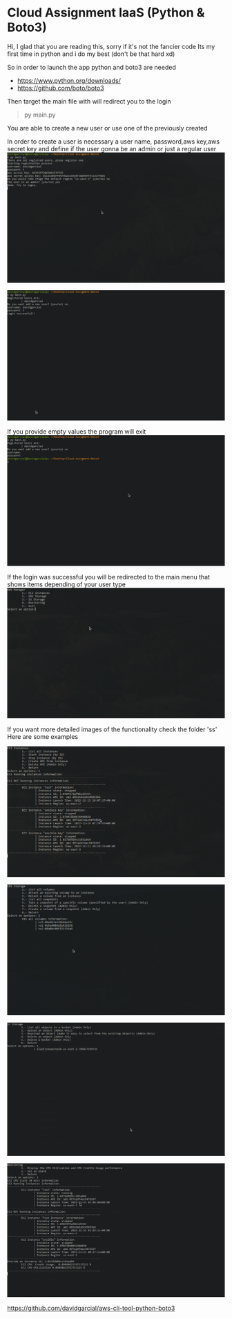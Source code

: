 # Cloud Assignment IaaS (Python & Boto3)

Hi, I glad that you are reading this, sorry if it's not the fancier code 
Its my first time in python and i do my best (don't be that hard xd)

So in order to launch the app python and boto3 are needed
* https://www.python.org/downloads/
* https://github.com/boto/boto3

Then target the main file with will redirect you to the login
> py main.py

You are able to create a new user or use one of the previously created

In order to create a user is necessary a user name, password,aws key,aws secret key and define if the user gonna be an admin or just a regular user
![User Registration](./Captures/login/login%20user%20registration.png)

![Login](./Captures/login/login_successful.png)

If you provide empty values the program will exit
![Exit](./Captures/login/login_empty_values.png)

If the login was successful you will be redirected to the main menu that shows items depending of your user type
![Main Menu](./Captures/login/main_menu.png)

If you want more detailed images of the functionality check the folder 'ss'
Here are some examples

![EC2 Menu](./Captures/ec2/ec2_list.png)

![EBS Menu](./Captures/ebs/ebs_list_volumes.png)

![S3 Menu](./Captures/s3/s3_list_objects.png)

![Monito Menu](./Captures/monitor/cpu_utilization_credits.png)

https://github.com/davidgarcial/aws-cli-tool-python-boto3
